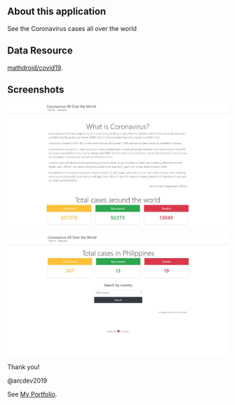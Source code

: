 ## About this application
See the Coronavirus cases all over the world


## Data Resource
[mathdroid/covid19](https://github.com/mathdroid/covid19).

## Screenshots

![alt text](assets/sc/world.JPG)


![alt text](assets/sc/country.JPG)


Thank you!

@arcdev2019

See [My Portfolio](https://arcdev.me).
